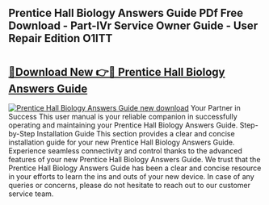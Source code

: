 ## Prentice Hall Biology Answers Guide PDf Free Download - Part-lVr Service Owner Guide - User Repair Edition O1ITT

# <h2><a href="http://bc67308.oget.top/?id=Prentice+Hall+Biology+Answers+Guide">🔗Download New 👉🔴 Prentice Hall Biology Answers Guide</a></h2>

[![Prentice Hall Biology Answers Guide new download](https://i.imgur.com/5g1atiW.png)](http://bc67308.oget.top/?id=Prentice+Hall+Biology+Answers+Guide)
Your Partner in Success This user manual is your reliable companion in successfully operating and maintaining your Prentice Hall Biology Answers Guide. Step-by-Step Installation Guide This section provides a clear and concise installation guide for your new Prentice Hall Biology Answers Guide. Experience seamless connectivity and control thanks to the advanced features of your new Prentice Hall Biology Answers Guide. We trust that the Prentice Hall Biology Answers Guide has been a clear and concise resource in your efforts to learn the ins and outs of your new device. In case of any queries or concerns, please do not hesitate to reach out to our customer service team.
